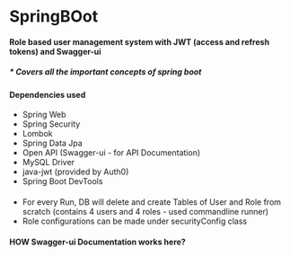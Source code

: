 # SpringBOot

#### Role based user management system with JWT (access and refresh tokens) and Swagger-ui
##### * Covers all the important concepts of spring boot

#### Dependencies used
* Spring Web
* Spring Security
* Lombok
* Spring Data Jpa
* Open API (Swagger-ui - for API Documentation)
* MySQL Driver
* java-jwt (provided by Auth0)
* Spring Boot DevTools

####
* For every Run, DB will delete and create Tables of User and Role from scratch (contains 4 users and 4 roles - used commandline runner)
* Role configurations can be made under securityConfig class

#### HOW Swagger-ui Documentation works here?
